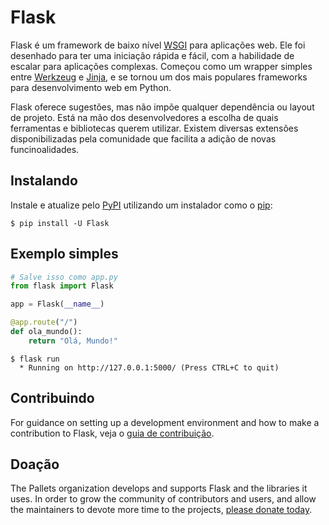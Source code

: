 # Flask

Flask é um framework de baixo nível [WSGI][] para aplicações web. Ele foi
desenhado para ter uma iniciação rápida e fácil, com a habilidade de escalar
para aplicações complexas. Começou como um wrapper simples entre [Werkzeug][]
e [Jinja][], e se tornou um dos mais populares frameworks para desenvolvimento
web em Python.

Flask oferece sugestões, mas não impõe qualquer dependência ou
layout de projeto. Está na mão dos desenvolvedores a escolha de quais
ferramentas e bibliotecas querem utilizar. Existem diversas extensões
disponibilizadas pela comunidade que facilita a adição de novas
funcinoalidades.

[WSGI]: https://wsgi.readthedocs.io/
[Werkzeug]: https://werkzeug.palletsprojects.com/
[Jinja]: https://jinja.palletsprojects.com/


## Instalando

Instale e atualize pelo [PyPI][] utilizando um instalador como o [pip][]:

```
$ pip install -U Flask
```

[PyPI]: https://pypi.org/project/Flask/
[pip]: https://pip.pypa.io/en/stable/getting-started/


## Exemplo simples

```python
# Salve isso como app.py
from flask import Flask

app = Flask(__name__)

@app.route("/")
def ola_mundo():
    return "Olá, Mundo!"
```

```
$ flask run
  * Running on http://127.0.0.1:5000/ (Press CTRL+C to quit)
```


## Contribuindo

For guidance on setting up a development environment and how to make a
contribution to Flask, veja o [guia de contribuição][].

[guia de contribuição]: https://github.com/pallets/flask/blob/main/CONTRIBUTING.rst


## Doação

The Pallets organization develops and supports Flask and the libraries
it uses. In order to grow the community of contributors and users, and
allow the maintainers to devote more time to the projects, [please
donate today][].

[please donate today]: https://palletsprojects.com/donate
